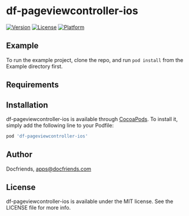 # df-pageviewcontroller-ios

[![Version](https://img.shields.io/cocoapods/v/df-pageviewcontroller-ios.svg?style=flat)](https://cocoapods.org/pods/df-pageviewcontroller-ios)
[![License](https://img.shields.io/cocoapods/l/df-pageviewcontroller-ios.svg?style=flat)](https://cocoapods.org/pods/df-pageviewcontroller-ios)
[![Platform](https://img.shields.io/cocoapods/p/df-pageviewcontroller-ios.svg?style=flat)](https://cocoapods.org/pods/df-pageviewcontroller-ios)

## Example

To run the example project, clone the repo, and run `pod install` from the Example directory first.

## Requirements

## Installation

df-pageviewcontroller-ios is available through [CocoaPods](https://cocoapods.org). To install
it, simply add the following line to your Podfile:

```ruby
pod 'df-pageviewcontroller-ios'
```

## Author

Docfriends, apps@docfriends.com

## License

df-pageviewcontroller-ios is available under the MIT license. See the LICENSE file for more info.
